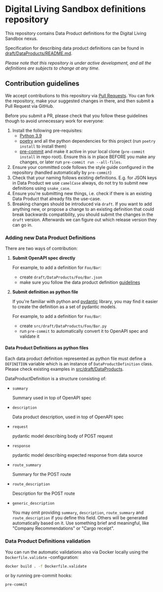 # Digital Living Sandbox definitions repository

This repository contains Data Product definitions for the Digital Living Sandbox nexus.

Specification for describing data product definitions can be found in
[draft/DataProducts/README.md](draft/DataProducts/README.md).

_Please note that this repository is under active development, and all the definitions
are subjects to change at any time._

## Contribution guidelines

We accept contributions to this repository via
[Pull Requests](https://github.com/digitalliving/Sandbox-definitions/pulls). You can
fork the repository, make your suggested changes in there, and then submit a Pull
Request via GitHub.

Before you submit a PR, please check that you follow these guidelines though to avoid
unnecessary work for everyone:

1. Install the following pre-requisites:
   - [Python 3.9](https://www.python.org/downloads/)
   - [poetry](https://python-poetry.org/docs/#installation) and all the python
     dependencies for this project (run `poetry install` to install them)
   - [pre-commit](https://pre-commit.com/#install) and make it active in your local
     clone (`pre-commit install` in repo root). Ensure this is in place BEFORE you make
     any changes, or later run `pre-commit run --all-files`.
2. Ensure your committed code follows the style guide configured in the repository
   (handled automatically by `pre-commit`)
3. Check that your naming follows existing definitions. E.g. for JSON keys in Data
   Product we use `camelCase` always, do not try to submit new definitions using
   `snake_case`.
4. Ensure you're submitting new things, i.e. check if there is an existing Data Product
   that already fits the use-case.
5. Breaking changes should be introduced via `draft`. If you want to add anything new,
   or propose a change to an existing definition that could break backwards
   compatibility, you should submit the changes in the `draft` version. Afterwards we
   can figure out which release version they can go in.

### Adding new Data Product Definitions

There are two ways of contribution:

1. **Submit OpenAPI spec directly**

   For example, to add a definition for `Foo/Bar`:

   - create `draft/DataProducts/Foo/Bar.json`
   - make sure you follow the data product definition
     [guidelines](draft/DataProducts/README.md)

2. **Submit definition as python file**

   If you're familiar with python and
   [pydantic](https://github.com/samuelcolvin/pydantic) library, you may find it easier
   to create the definition as a set of pydantic models.

   For example, to add a definition for `Foo/Bar`:

   - create `src/draft/DataProducts/Foo/Bar.py`
   - run `pre-commit` to automatically convert it to OpenAPI spec and validate it

#### Data Product Definitions as python files

Each data product definition represented as python file must define a `DEFINITION`
variable which is an instance of `DataProductDefinition` class. Please check existing
examples in [src/draft/DataProducts](src/draft/DataProducts).

DataProductDefinition is a structure consisting of:

- `summary`

  Summary used in top of OpenAPI spec

- `description`

  Data product description, used in top of OpenAPI spec

- `request`

  pydantic model describing body of POST request

- `response`

  pydantic model describing expected response from data source

- `route_summary`

  Summary for the POST route

- `route_description`

  Description for the POST route

- `generic_description`

  You may omit providing `summary`, `description`, `route_summary` and
  `route_description` if you define this field. Others will be generated automatically
  based on it. Use something brief and meaningful, like "Company Recommendations" or
  "Cargo receipt".

### Data Product Definitions validation

You can run the automatic validations also via Docker locally using the
`Dockerfile.validate` -configuration:

```bash
docker build . -f Dockerfile.validate
```

or by running pre-commit hooks:

```bash
pre-commit
```

